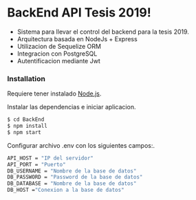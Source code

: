 # BackEnd API Tesis 2019!

  - Sistema para llevar el control del backend para la tesis 2019.
  - Arquitectura basada en NodeJs + Express
  - Utilizacion de Sequelize ORM
  - Integracion con PostgreSQL
  - Autentificacion mediante Jwt

### Installation

Requiere tener instalado [Node.js](https://nodejs.org/).

Instalar las dependencias e iniciar aplicacion.

```sh
$ cd BackEnd
$ npm install
$ npm start
```
Configurar archivo .env con los siguientes campos:.

```sh
API_HOST = "IP del servidor"
API_PORT = "Puerto"
DB_USERNAME = "Nombre de la base de datos"
DB_PASSWORD = "Password de la base de datos"
DB_DATABASE = "Nombre de la base de datos"
DB_HOST ="Conexion a la base de datos"
```
